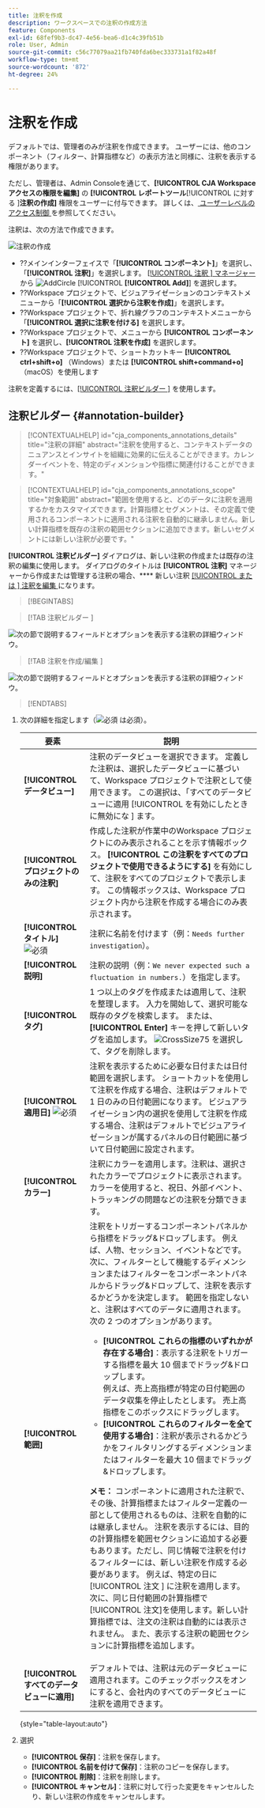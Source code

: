 ```yaml
---
title: 注釈を作成
description: ワークスペースでの注釈の作成方法
feature: Components
exl-id: 68fef9b3-dc47-4e56-bea6-d1c4c39fb51b
role: User, Admin
source-git-commit: c56c77079aa21fb740fda6bec333731a1f82a48f
workflow-type: tm+mt
source-wordcount: '872'
ht-degree: 24%

---
```


# 注釈を作成

デフォルトでは、管理者のみが注釈を作成できます。 ユーザーには、他のコンポーネント（フィルター、計算指標など）の表示方法と同様に、注釈を表示する権限があります。

ただし、管理者は、Admin Consoleを通じて、**[!UICONTROL CJA Workspace アクセスの権限を編集]** の **[!UICONTROL レポートツール**[!UICONTROL  に対する ]**注釈の作成]** 権限をユーザーに付与できます。 詳しくは、[ ユーザーレベルのアクセス制御 ](/help/technotes/access-control.md#user-level-access) を参照してください。

注釈は、次の方法で作成できます。

![注釈の作成](assets/create-annotation.png)

* ??メインインターフェイスで「**[!UICONTROL コンポーネント]**」を選択し、「**[!UICONTROL 注釈]**」を選択します。 [[!UICONTROL  注釈 ] マネージャー ](/help/components/annotations/manage-annotations.md) から ![AddCircle](/help/assets/icons/AddCircle.svg) [!UICONTROL **[!UICONTROL Add]**] を選択します。
* ??Workspace プロジェクトで、ビジュアライゼーションのコンテキストメニューから「**[!UICONTROL 選択から注釈を作成]**」を選択します。
* ??Workspace プロジェクトで、折れ線グラフのコンテキストメニューから「**[!UICONTROL 選択に注釈を付ける]** を選択します。
* ??Workspace プロジェクトで、メニューから **[!UICONTROL コンポーネント]** を選択し、**[!UICONTROL 注釈を作成]** を選択します。
* ??Workspace プロジェクトで、ショートカットキー **[!UICONTROL ctrl+shift+o]** （Windows）または **[!UICONTROL shift+command+o]** （macOS）を使用します

注釈を定義するには、[[!UICONTROL  注釈ビルダー ]](#annotation-builder) を使用します。

<!-- Should we really mention API here. If so, we can do it all over the place in the docs...
| **Use the [Customer Journey Analytics Annotations API](https://developer.adobe.com/cja-apis/docs/endpoints/annotations/)** | The Customer Journey Analytics Annotations APIs allow you to create, update, or retrieve annotations programmatically through Adobe Developer. These APIs use the same data and methods that Adobe uses inside the product UI. |
-->


## 注釈ビルダー {#annotation-builder}

<!-- markdownlint-disable MD034 -->

>[!CONTEXTUALHELP]
>id="cja_components_annotations_details"
>title="注釈の詳細"
>abstract="注釈を使用すると、コンテキストデータのニュアンスとインサイトを組織に効果的に伝えることができます。カレンダーイベントを、特定のディメンションや指標に関連付けることができます。"

<!-- markdownlint-enable MD034 -->

<!-- markdownlint-disable MD034 -->

>[!CONTEXTUALHELP]
>id="cja_components_annotations_scope"
>title="対象範囲"
>abstract="範囲を使用すると、どのデータに注釈を適用するかをカスタマイズできます。計算指標とセグメントは、その定義で使用されるコンポーネントに適用される注釈を自動的に継承しません。新しい計算指標を既存の注釈の範囲セクションに追加できます。新しいセグメントには新しい注釈が必要です。"

<!-- markdownlint-enable MD034 -->


**[!UICONTROL 注釈ビルダー]** ダイアログは、新しい注釈の作成または既存の注釈の編集に使用します。 ダイアログのタイトルは **[!UICONTROL 注釈]** マネージャーから作成または管理する注釈の場合、**** 新しい注釈 [[!UICONTROL  または ] 注釈を編集 ](/help/components/annotations/manage-annotations.md) になります。


>[!BEGINTABS]

>[!TAB  注釈ビルダー ]

![次の節で説明するフィールドとオプションを表示する注釈の詳細ウィンドウ。](assets/annotation-builder.png)

>[!TAB  注釈を作成/編集 ]

![次の節で説明するフィールドとオプションを表示する注釈の詳細ウィンドウ。](assets/create-edit-annotation.png)

>[!ENDTABS]

1. 次の詳細を指定します（![ 必須 ](/help/assets/icons/Required.svg) は必須）。

   | 要素 | 説明 |
   | --- | --- |
   | **[!UICONTROL データビュー]** | 注釈のデータビューを選択できます。 定義した注釈は、選択したデータビューに基づいて、Workspace プロジェクトで注釈として使用できます。 この選択は、「すべてのデータビューに適用 [!UICONTROL  を有効にしたときに無効にな ] ます。 |
   | **[!UICONTROL プロジェクトのみの注釈]** | 作成した注釈が作業中のWorkspace プロジェクトにのみ表示されることを示す情報ボックス。 **[!UICONTROL この注釈をすべてのプロジェクトで使用できるようにする]** を有効にして、注釈をすべてのプロジェクトで表示します。 この情報ボックスは、Workspace プロジェクト内から注釈を作成する場合にのみ表示されます。 |
   | **[!UICONTROL タイトル]** ![ 必須 ](/help/assets/icons/Required.svg) | 注釈に名前を付けます（例：`Needs further investigation`）。 |
   | **[!UICONTROL 説明]** | 注釈の説明（例：`We never expected such a fluctuation in numbers.`）を指定します。 |
   | **[!UICONTROL タグ]** | 1 つ以上のタグを作成または適用して、注釈を整理します。 入力を開始して、選択可能な既存のタグを検索します。 または、**[!UICONTROL Enter]** キーを押して新しいタグを追加します。 ![CrossSize75](/help/assets/icons/CrossSize75.svg) を選択して、タグを削除します。 |
   | **[!UICONTROL 適用日]** ![ 必須 ](/help/assets/icons/Required.svg) | 注釈を表示するために必要な日付または日付範囲を選択します。 ショートカットを使用して注釈を作成する場合、注釈はデフォルトで 1 日のみの日付範囲になります。 ビジュアライゼーション内の選択を使用して注釈を作成する場合、注釈はデフォルトでビジュアライゼーションが属するパネルの日付範囲に基づいて日付範囲に設定されます。 |
   | **[!UICONTROL カラー]** | 注釈にカラーを適用します。注釈は、選択されたカラーでプロジェクトに表示されます。カラーを使用すると、祝日、外部イベント、トラッキングの問題などの注釈を分類できます。 |
   | **[!UICONTROL 範囲]** | 注釈をトリガーするコンポーネントパネルから指標をドラッグ&amp;ドロップします。 例えば、人物、セッション、イベントなどです。 次に、フィルターとして機能するディメンションまたはフィルターをコンポーネントパネルからドラッグ&amp;ドロップして、注釈を表示するかどうかを決定します。 範囲を指定しないと、注釈はすべてのデータに適用されます。 <br/> 次の 2 つのオプションがあります。<ul><li>**[!UICONTROL これらの指標のいずれかが存在する場合]**：表示する注釈をトリガーする指標を最大 10 個までドラッグ&amp;ドロップします。<br/> 例えば、売上高指標が特定の日付範囲のデータ収集を停止したとします。 売上高指標をこのボックスにドラッグします。</li><li>**[!UICONTROL これらのフィルターを全て使用する場合]**：注釈が表示されるかどうかをフィルタリングするディメンションまたはフィルターを最大 10 個までドラッグ&amp;ドロップします。</li></ul><p><p>**メモ：** コンポーネントに適用された注釈で、その後、計算指標またはフィルター定義の一部として使用されるものは、注釈を自動的には継承しません。 注釈を表示するには、目的の計算指標を範囲セクションに追加する必要もあります。ただし、同じ情報で注釈を付けるフィルターには、新しい注釈を作成する必要があります。 例えば、特定の日に [!UICONTROL  注文 ] に注釈を適用します。 次に、同じ日付範囲の計算指標で[!UICONTROL 注文]を使用します。新しい計算指標では、注文の注釈は自動的には表示されません。 また、表示する注釈の範囲セクションに計算指標を追加します。 |
   | **[!UICONTROL すべてのデータビューに適用]** | デフォルトでは、注釈は元のデータビューに適用されます。このチェックボックスをオンにすると、会社内のすべてのデータビューに注釈を適用できます。 |

   {style="table-layout:auto"}

1. 選択
   * **[!UICONTROL 保存]**：注釈を保存します。
   * **[!UICONTROL 名前を付けて保存]**：注釈のコピーを保存します。
   * **[!UICONTROL 削除]**：注釈を削除します。
   * **[!UICONTROL キャンセル]**：注釈に対して行った変更をキャンセルしたり、新しい注釈の作成をキャンセルします。
